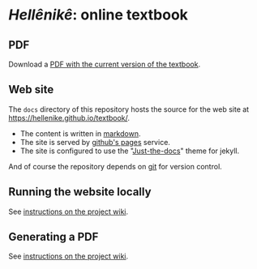# *Hellênikê*: online textbook


## PDF

Download a [PDF with the current version of the textbook](https://github.com/hellenike/textbook/raw/main/pdf/hellenike.pdf).


## Web site

The `docs` directory of this repository hosts the source for the web site at <https://hellenike.github.io/textbook/>.



- The content is written in [markdown](https://www.markdownguide.org/cheat-sheet/).
- The site is served by [github's pages](https://pages.github.com) service.
- The site is configured to use the "[Just-the-docs](https://pmarsceill.github.io/just-the-docs/)"  theme for jekyll.


And of course the repository depends on [git](https://guides.github.com/activities/hello-world/) for version control.


## Running the website locally

See [instructions on the project wiki](https://github.com/hellenike/textbook/wiki/running-a-local-version).

## Generating a PDF

See [instructions on the project wiki](https://github.com/hellenike/textbook/wiki/Generating-a-PDF).
